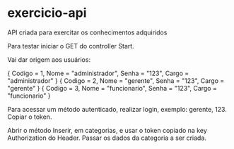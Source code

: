 # exercicio-api
API criada para exercitar os conhecimentos adquiridos

Para testar iniciar o GET do controller Start.

Vai dar origem aos usuários:

{ 
  Codigo = 1, Nome = "administrador", 
  Senha = "123", 
  Cargo = "administrador" 
}
{ 
  Codigo = 2, 
  Nome = "gerente", 
  Senha = "123", 
  Cargo = "gerente" 
}
{ Codigo = 3, 
  Nome = "funcionario", 
  Senha = "123", 
  Cargo = "funcionario" 
}


Para acessar um método autenticado, realizar login, exemplo: gerente, 123.
Copiar o token.

Abrir o método Inserir, em categorias, e usar o token copiado na key Authorization do Header.
Passar os dados da categoria a ser criada.
